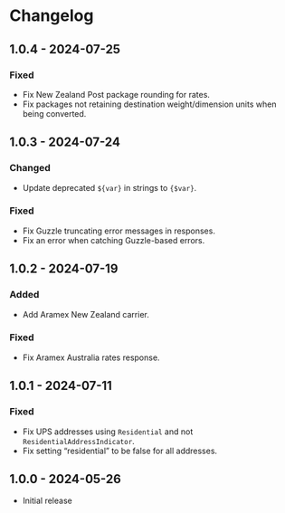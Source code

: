 # Changelog

## 1.0.4 - 2024-07-25

### Fixed
- Fix New Zealand Post package rounding for rates.
- Fix packages not retaining destination weight/dimension units when being converted.

## 1.0.3 - 2024-07-24

### Changed
- Update deprecated `${var}` in strings to `{$var}`.

### Fixed
- Fix Guzzle truncating error messages in responses.
- Fix an error when catching Guzzle-based errors.

## 1.0.2 - 2024-07-19

### Added
- Add Aramex New Zealand carrier.

### Fixed
- Fix Aramex Australia rates response.

## 1.0.1 - 2024-07-11

### Fixed
- Fix UPS addresses using `Residential` and not `ResidentialAddressIndicator`.
- Fix setting “residential” to be false for all addresses.

## 1.0.0 - 2024-05-26

- Initial release